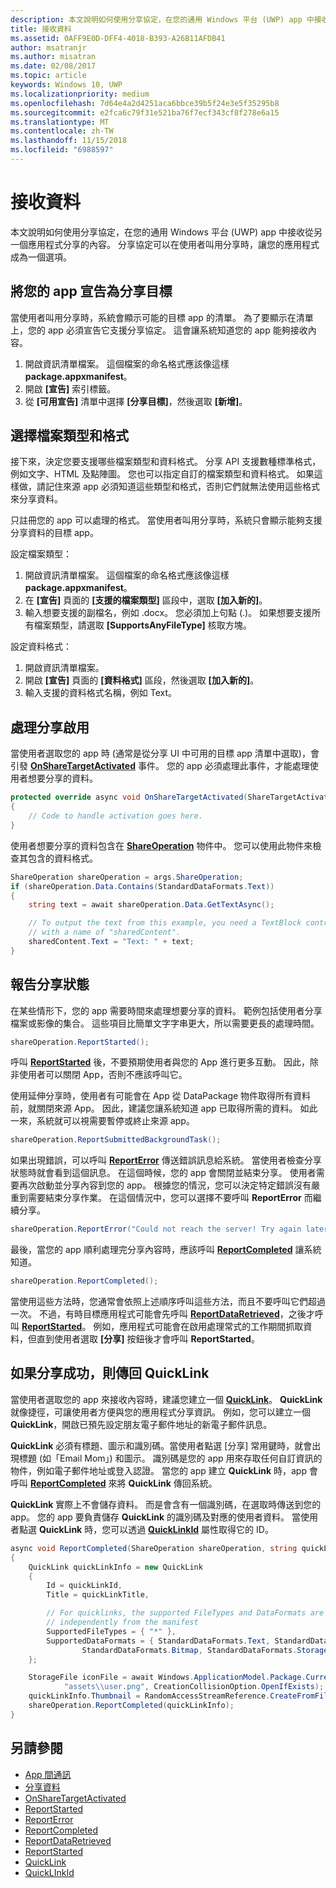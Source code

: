 ```yaml
---
description: 本文說明如何使用分享協定，在您的通用 Windows 平台 (UWP) app 中接收從另一個應用程式分享的內容。 分享協定可以在使用者叫用分享時，讓您的應用程式成為一個選項。
title: 接收資料
ms.assetid: 0AFF9E0D-DFF4-4018-B393-A26B11AFDB41
author: msatranjr
ms.author: misatran
ms.date: 02/08/2017
ms.topic: article
keywords: Windows 10, UWP
ms.localizationpriority: medium
ms.openlocfilehash: 7d64e4a2d4251aca6bbce39b5f24e3e5f35295b8
ms.sourcegitcommit: e2fca6c79f31e521ba76f7ecf343cf8f278e6a15
ms.translationtype: MT
ms.contentlocale: zh-TW
ms.lasthandoff: 11/15/2018
ms.locfileid: "6988597"
---
```

# <a name="receive-data"></a>接收資料



本文說明如何使用分享協定，在您的通用 Windows 平台 (UWP) app 中接收從另一個應用程式分享的內容。 分享協定可以在使用者叫用分享時，讓您的應用程式成為一個選項。

## <a name="declare-your-app-as-a-share-target"></a>將您的 app 宣告為分享目標

當使用者叫用分享時，系統會顯示可能的目標 app 的清單。 為了要顯示在清單上，您的 app 必須宣告它支援分享協定。 這會讓系統知道您的 app 能夠接收內容。

1.  開啟資訊清單檔案。 這個檔案的命名格式應該像這樣 **package.appxmanifest**。
2.  開啟 **\[宣告\]** 索引標籤。
3.  從 **\[可用宣告\]** 清單中選擇 **\[分享目標\]**，然後選取 **\[新增\]**。

## <a name="choose-file-types-and-formats"></a>選擇檔案類型和格式

接下來，決定您要支援哪些檔案類型和資料格式。 分享 API 支援數種標準格式，例如文字、HTML 及點陣圖。 您也可以指定自訂的檔案類型和資料格式。 如果這樣做，請記住來源 app 必須知道這些類型和格式，否則它們就無法使用這些格式來分享資料。

只註冊您的 app 可以處理的格式。 當使用者叫用分享時，系統只會顯示能夠支援分享資料的目標 app。

設定檔案類型：

1.  開啟資訊清單檔案。 這個檔案的命名格式應該像這樣 **package.appxmanifest**。
2.  在 **\[宣告\]** 頁面的 **\[支援的檔案類型\]** 區段中，選取 **\[加入新的\]**。
3.  輸入想要支援的副檔名，例如 .docx。 您必須加上句點 (.)。 如果想要支援所有檔案類型，請選取 **\[SupportsAnyFileType\]** 核取方塊。

設定資料格式：

1.  開啟資訊清單檔案。
2.  開啟 **\[宣告\]** 頁面的 **\[資料格式\]** 區段，然後選取 **\[加入新的\]**。
3.  輸入支援的資料格式名稱，例如 Text。

## <a name="handle-share-activation"></a>處理分享啟用

當使用者選取您的 app 時 (通常是從分享 UI 中可用的目標 app 清單中選取)，會引發 [**OnShareTargetActivated**](https://msdn.microsoft.com/library/windows/apps/Windows.UI.Xaml.Application.OnShareTargetActivated(Windows.ApplicationModel.Activation.ShareTargetActivatedEventArgs)) 事件。 您的 app 必須處理此事件，才能處理使用者想要分享的資料。

<!-- For some reason, the snippets in this file are all inline in the WDCML topic. Suggest moving to VS project with rest of snippets. -->
```cs
protected override async void OnShareTargetActivated(ShareTargetActivatedEventArgs args)
{
    // Code to handle activation goes here. 
} 
```

使用者想要分享的資料包含在 [**ShareOperation**](https://msdn.microsoft.com/library/windows/apps/Windows.ApplicationModel.DataTransfer.ShareTarget.ShareOperation) 物件中。 您可以使用此物件來檢查其包含的資料格式。

```cs
ShareOperation shareOperation = args.ShareOperation;
if (shareOperation.Data.Contains(StandardDataFormats.Text))
{
    string text = await shareOperation.Data.GetTextAsync();

    // To output the text from this example, you need a TextBlock control
    // with a name of "sharedContent".
    sharedContent.Text = "Text: " + text;
} 
```

## <a name="report-sharing-status"></a>報告分享狀態

在某些情形下，您的 app 需要時間來處理想要分享的資料。 範例包括使用者分享檔案或影像的集合。 這些項目比簡單文字字串更大，所以需要更長的處理時間。

```cs
shareOperation.ReportStarted(); 
```

呼叫 [**ReportStarted**](https://msdn.microsoft.com/library/windows/apps/Windows.ApplicationModel.DataTransfer.ShareTarget.ShareOperation.ReportStarted) 後，不要預期使用者與您的 App 進行更多互動。 因此，除非使用者可以關閉 App，否則不應該呼叫它。

使用延伸分享時，使用者有可能會在 App 從 DataPackage 物件取得所有資料前，就關閉來源 App。 因此，建議您讓系統知道 app 已取得所需的資料。 如此一來，系統就可以視需要暫停或終止來源 app。

```cs
shareOperation.ReportSubmittedBackgroundTask(); 
```

如果出現錯誤，可以呼叫 [**ReportError**](https://msdn.microsoft.com/library/windows/apps/Windows.ApplicationModel.DataTransfer.ShareTarget.ShareOperation.ReportError(System.String)) 傳送錯誤訊息給系統。 當使用者檢查分享狀態時就會看到這個訊息。 在這個時候，您的 app 會關閉並結束分享。 使用者需要再次啟動並分享內容到您的 app。 根據您的情況，您可以決定特定錯誤沒有嚴重到需要結束分享作業。 在這個情況中，您可以選擇不要呼叫 **ReportError** 而繼續分享。

```cs
shareOperation.ReportError("Could not reach the server! Try again later."); 
```

最後，當您的 app 順利處理完分享內容時，應該呼叫 [**ReportCompleted**](https://msdn.microsoft.com/library/windows/apps/Windows.ApplicationModel.DataTransfer.ShareTarget.ShareOperation.ReportCompleted) 讓系統知道。

```cs
shareOperation.ReportCompleted();
```

當使用這些方法時，您通常會依照上述順序呼叫這些方法，而且不要呼叫它們超過一次。 不過，有時目標應用程式可能會先呼叫 [**ReportDataRetrieved**](https://msdn.microsoft.com/library/windows/apps/Windows.ApplicationModel.DataTransfer.ShareTarget.ShareOperation.ReportDataRetrieved)，之後才呼叫 [**ReportStarted**](https://msdn.microsoft.com/library/windows/apps/Windows.ApplicationModel.DataTransfer.ShareTarget.ShareOperation.ReportStarted)。 例如，應用程式可能會在啟用處理常式的工作期間抓取資料，但直到使用者選取 **\[分享\]** 按鈕後才會呼叫 **ReportStarted**。

## <a name="return-a-quicklink-if-sharing-was-successful"></a>如果分享成功，則傳回 QuickLink

當使用者選取您的 app 來接收內容時，建議您建立一個 [**QuickLink**](https://msdn.microsoft.com/library/windows/apps/Windows.ApplicationModel.DataTransfer.ShareTarget.QuickLink)。 **QuickLink** 就像捷徑，可讓使用者方便與您的應用程式分享資訊。 例如，您可以建立一個 **QuickLink**，開啟已預先設定朋友電子郵件地址的新電子郵件訊息。

**QuickLink** 必須有標題、圖示和識別碼。當使用者點選 [分享] 常用鍵時，就會出現標題 (如「Email Mom」) 和圖示。 識別碼是您的 app 用來存取任何自訂資訊的物件，例如電子郵件地址或登入認證。 當您的 app 建立 **QuickLink** 時，app 會呼叫 [**ReportCompleted**](https://msdn.microsoft.com/library/windows/apps/Windows.ApplicationModel.DataTransfer.ShareTarget.ShareOperation.ReportCompleted) 來將 **QuickLink** 傳回系統。

**QuickLink** 實際上不會儲存資料。 而是會含有一個識別碼，在選取時傳送到您的 app。 您的 app 要負責儲存 **QuickLink** 的識別碼及對應的使用者資料。 當使用者點選 **QuickLink** 時，您可以透過 [**QuickLinkId**](https://msdn.microsoft.com/library/windows/apps/Windows.ApplicationModel.DataTransfer.ShareTarget.ShareOperation.QuickLinkId) 屬性取得它的 ID。

```cs
async void ReportCompleted(ShareOperation shareOperation, string quickLinkId, string quickLinkTitle)
{
    QuickLink quickLinkInfo = new QuickLink
    {
        Id = quickLinkId,
        Title = quickLinkTitle,

        // For quicklinks, the supported FileTypes and DataFormats are set 
        // independently from the manifest
        SupportedFileTypes = { "*" },
        SupportedDataFormats = { StandardDataFormats.Text, StandardDataFormats.Uri, 
                StandardDataFormats.Bitmap, StandardDataFormats.StorageItems }
    };

    StorageFile iconFile = await Windows.ApplicationModel.Package.Current.InstalledLocation.CreateFileAsync(
            "assets\\user.png", CreationCollisionOption.OpenIfExists);
    quickLinkInfo.Thumbnail = RandomAccessStreamReference.CreateFromFile(iconFile);
    shareOperation.ReportCompleted(quickLinkInfo);
}
```

## <a name="see-also"></a>另請參閱 

* [App 間通訊](index.md)
* [分享資料](share-data.md)
* [OnShareTargetActivated](https://msdn.microsoft.com/library/windows/apps/windows.ui.xaml.application.onsharetargetactivated.aspx)
* [ReportStarted](https://msdn.microsoft.com/library/windows/apps/windows.applicationmodel.datatransfer.sharetarget.shareoperation.reportstarted.aspx)
* [ReportError](https://msdn.microsoft.com/library/windows/apps/windows.applicationmodel.datatransfer.sharetarget.shareoperation.reporterror.aspx)
* [ReportCompleted](https://msdn.microsoft.com/library/windows/apps/windows.applicationmodel.datatransfer.sharetarget.shareoperation.reportcompleted.aspx)
* [ReportDataRetrieved](https://msdn.microsoft.com/library/windows/apps/windows.applicationmodel.datatransfer.sharetarget.shareoperation.reportdataretrieved.aspx)
* [ReportStarted](https://msdn.microsoft.com/library/windows/apps/windows.applicationmodel.datatransfer.sharetarget.shareoperation.reportstarted.aspx)
* [QuickLink](https://msdn.microsoft.com/library/windows/apps/windows.applicationmodel.datatransfer.sharetarget.quicklink.aspx)
* [QuickLInkId](https://msdn.microsoft.com/library/windows/apps/windows.applicationmodel.datatransfer.sharetarget.quicklink.id.aspx)

